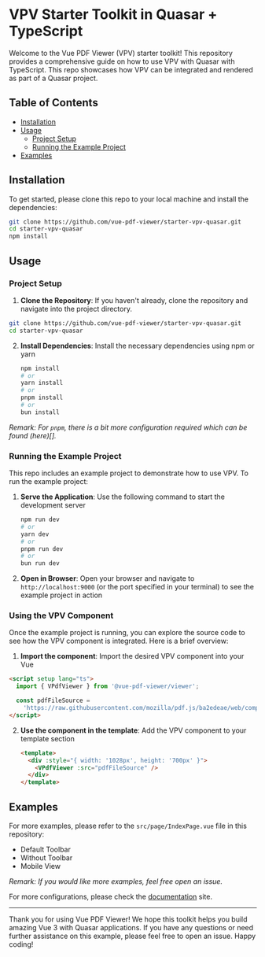 # VPV Starter Toolkit in Quasar + TypeScript

Welcome to the Vue PDF Viewer (VPV) starter toolkit! This repository provides a comprehensive guide on how to use VPV with Quasar with TypeScript. This repo showcases how VPV can be integrated and rendered as part of a Quasar project.

## Table of Contents

- [Installation](#installation)
- [Usage](#usage)
  - [Project Setup](#project-setup)
  - [Running the Example Project](#running-the-example-project)
- [Examples](#examples)

## Installation

To get started, please clone this repo to your local machine and install the dependencies:

```bash
git clone https://github.com/vue-pdf-viewer/starter-vpv-quasar.git
cd starter-vpv-quasar
npm install
```

## Usage

### Project Setup

1. **Clone the Repository**: If you haven't already, clone the repository and navigate into the project directory.

```bash
git clone https://github.com/vue-pdf-viewer/starter-vpv-quasar.git
cd starter-vpv-quasar
```

2. **Install Dependencies**: Install the necessary dependencies using npm or yarn

   ```bash
   npm install
   # or
   yarn install
   # or
   pnpm install
   # or
   bun install
   ```

_Remark: For `pnpm`, there is a bit more configuration required which can be found (here)[]._

### Running the Example Project

This repo includes an example project to demonstrate how to use VPV. To run the example project:

1. **Serve the Application**: Use the following command to start the development server

   ```bash
   npm run dev
   # or
   yarn dev
   # or
   pnpm run dev
   # or
   bun run dev
   ```

2. **Open in Browser**: Open your browser and navigate to `http://localhost:9000` (or the port specified in your terminal) to see the example project in action

### Using the VPV Component

Once the example project is running, you can explore the source code to see how the VPV component is integrated. Here is a brief overview:

1. **Import the component**: Import the desired VPV component into your Vue

```html
<script setup lang="ts">
  import { VPdfViewer } from '@vue-pdf-viewer/viewer';

  const pdfFileSource =
    'https://raw.githubusercontent.com/mozilla/pdf.js/ba2edeae/web/compressed.tracemonkey-pldi-09.pdf';
</script>
```

2. **Use the component in the template**: Add the VPV component to your template section

   ```html
   <template>
     <div :style="{ width: '1028px', height: '700px' }">
       <VPdfViewer :src="pdfFileSource" />
     </div>
   </template>
   ```

## Examples

For more examples, please refer to the `src/page/IndexPage.vue` file in this repository:

- Default Toolbar
- Without Toolbar
- Mobile View

_Remark: If you would like more examples, feel free open an issue._

For more configurations, please check the [documentation](https://docs.vue-pdf-viewer.dev) site.

---

Thank you for using Vue PDF Viewer! We hope this toolkit helps you build amazing Vue 3 with Quasar applications. If you have any questions or need further assistance on this example, please feel free to open an issue. Happy coding!
